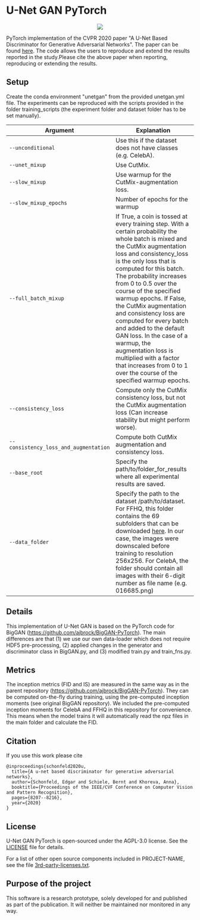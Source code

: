 # U-Net GAN PyTorch

<p align="center">
<img src="teaser_final.png">
</p>

PyTorch implementation of the CVPR 2020 paper "A U-Net Based Discriminator for Generative Adversarial Networks". The paper can
be found [here](https://openaccess.thecvf.com/content_CVPR_2020/html/Schonfeld_A_U-Net_Based_Discriminator_for_Generative_Adversarial_Networks_CVPR_2020_paper.html). The code allows the users to
reproduce and extend the results reported in the study.Please cite the
above paper when reporting, reproducing or extending the results.


## Setup

Create the conda environment "unetgan" from the provided unetgan.yml file. The experiments can be reproduced with the scripts provided in the folder training_scripts (the experiment folder and dataset folder has to be set manually).


|Argument|Explanation|
|------|---|
|```--unconditional``` | Use this if the dataset does not have classes (e.g. CelebA).|
|```--unet_mixup``` | Use CutMix. |
|```--slow_mixup``` | Use warmup for the CutMix-augmentation loss.|
|```--slow_mixup_epochs``` | Number of epochs for the warmup |
|```--full_batch_mixup``` | If True, a coin is tossed at every training step. With a certain probability the whole batch is mixed and the CutMix augmentation loss and consistency_loss is the only loss that is computed for this batch. The probability increases from 0 to 0.5 over the course of the specified warmup epochs. If False, the CutMix augmentation and consistency loss are computed for every batch and added to the default GAN loss. In the case of a warmup, the augmentation loss is multiplied with a factor that increases from 0 to 1 over the course of the specified warmup epochs.|
|```--consistency_loss``` | Compute only the CutMix consistency loss, but not the CutMix augmentation loss  (Can increase stability but might perform worse). |
|<nobr>```--consistency_loss_and_augmentation```</nobr> | Compute both CutMix augmentation and consistency loss.|
|```--base_root``` | Specify the path/to/folder_for_results where all experimental results are saved. |
|```--data_folder``` | Specify the path to the dataset /path/to/dataset. For FFHQ, this folder contains the 69 subfolders that can be downloaded [here](https://drive.google.com/drive/folders/1tZUcXDBeOibC6jcMCtgRRz67pzrAHeHL). In our case, the images were downscaled before training to resolution 256x256. For CelebA, the folder should contain all images with their 6-digit number as file name (e.g. 016685.png) |


## Details

This implementation of U-Net GAN is based on the PyTorch code for BigGAN (https://github.com/ajbrock/BigGAN-PyTorch). The main differences are that (1) we use our own data-loader which does not require HDF5 pre-processing, (2) applied changes in the generator and discriminator class in BigGAN.py, and (3) modified train.py and train_fns.py.

## Metrics

The inception metrics (FID and IS) are measured in the same way as in the parent repository (https://github.com/ajbrock/BigGAN-PyTorch). They can be computed on-the-fly during training, using the pre-computed inception moments (see original BigGAN repository). We included the pre-computed inception moments for CelebA and FFHQ in this repository for convenience. This means when the model trains it will automatically read the npz files in the main folder and calculate the FID.  


## Citation
If you use this work please cite
```
@inproceedings{schonfeld2020u,
  title={A u-net based discriminator for generative adversarial networks},
  author={Schonfeld, Edgar and Schiele, Bernt and Khoreva, Anna},
  booktitle={Proceedings of the IEEE/CVF Conference on Computer Vision and Pattern Recognition},
  pages={8207--8216},
  year={2020}
}
```

## License

U-Net GAN PyTorch is open-sourced under the AGPL-3.0 license. See the
[LICENSE](LICENSE) file for details.

For a list of other open source components included in PROJECT-NAME, see the
file [3rd-party-licenses.txt](3rd-party-licenses.txt).

## Purpose of the project

This software is a research prototype, solely developed for and published as
part of the publication. It will neither be
maintained nor monitored in any way.

